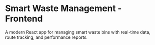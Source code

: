 # Smart Waste Management - Frontend

A modern React app for managing smart waste bins with real-time data, route tracking, and performance reports.